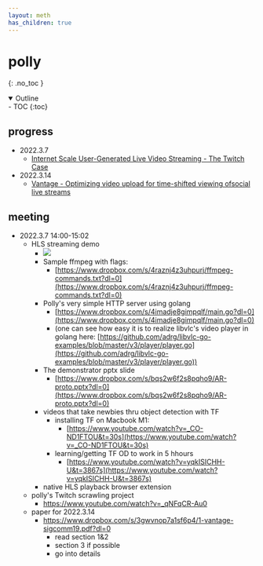 ```yaml
---
layout: meth
has_children: true
---
```

# polly
{: .no_toc }

<details open markdown="block">
  <summary>
    Outline
  </summary>
- TOC
{:toc}
</details>

## progress
- 2022.3.7 
	- [Internet Scale User-Generated Live Video Streaming - The Twitch Case](Internet%20Scale%20User-Generated%20Live%20Video%20Streaming%20-%20The%20Twitch%20Case.md)
- 2022.3.14
	- [Vantage - Optimizing video upload for time-shifted viewing ofsocial live streams](Vantage%20-%20Optimizing%20video%20upload%20for%20time-shifted%20viewing%20ofsocial%20live%20streams.md)

## meeting
- 2022.3.7 14:00-15:02
	- HLS streaming demo
		- ![](https://i.imgur.com/CshPpPJ.jpg)
		- Sample ffmpeg with flags:
			- [https://www.dropbox.com/s/4raznj4z3uhpurj/ffmpeg-commands.txt?dl=0](https://www.dropbox.com/s/4raznj4z3uhpurj/ffmpeg-commands.txt?dl=0)
		- Polly's very simple HTTP server using golang
			- [https://www.dropbox.com/s/4imadje8gimpqlf/main.go?dl=0](https://www.dropbox.com/s/4imadje8gimpqlf/main.go?dl=0)  
			- (one can see how easy it is to realize libvlc's video player in golang here: [https://github.com/adrg/libvlc-go-examples/blob/master/v3/player/player.go](https://github.com/adrg/libvlc-go-examples/blob/master/v3/player/player.go))
		- The demonstrator pptx slide
			- [https://www.dropbox.com/s/bqs2w6f2s8pqho9/AR-proto.pptx?dl=0](https://www.dropbox.com/s/bqs2w6f2s8pqho9/AR-proto.pptx?dl=0)  
		- videos that take newbies thru object detection with TF
			- installing TF on Macbook M1:
				- [https://www.youtube.com/watch?v=_CO-ND1FTOU&t=30s](https://www.youtube.com/watch?v=_CO-ND1FTOU&t=30s)  
			- learning/getting TF OD to work in 5 hhours
				- [https://www.youtube.com/watch?v=yqkISICHH-U&t=3867s](https://www.youtube.com/watch?v=yqkISICHH-U&t=3867s)
		- native HLS playback browser extension
	- polly's Twitch scrawling project
		- <https://www.youtube.com/watch?v=_qNFqCR-Au0>
	- paper for 2022.3.14
		- <https://www.dropbox.com/s/3gwvnop7a1sf6p4/1-vantage-sigcomm19.pdf?dl=0>
			- read section 1&2
			- section 3 if possible
			- go into details